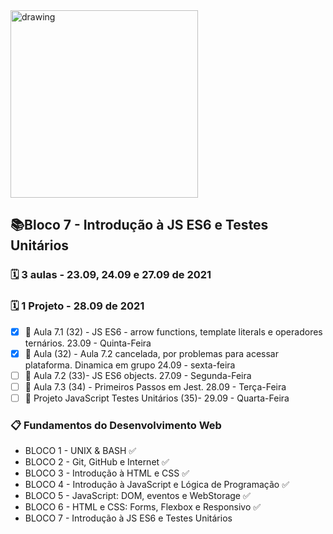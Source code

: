 <img src="https://user-images.githubusercontent.com/87394535/129942939-007fc304-2ac0-431d-b018-685951e5750f.png" alt="drawing" width="300"/>

## 📚Bloco 7 - Introdução à JS ES6 e Testes Unitários
### 🗓️ 3 aulas - 23.09, 24.09 e 27.09 de 2021
### 🗓️ 1 Projeto - 28.09 de 2021
- [x] 📖 Aula 7.1 (32) - JS ES6 - arrow functions, template literals e operadores ternários. 23.09 - Quinta-Feira
- [x] 📖 Aula (32) - Aula 7.2 cancelada, por problemas para acessar plataforma. Dinamica em grupo 24.09 - sexta-feira
- [ ] 📖 Aula 7.2 (33)- JS ES6 objects. 27.09 - Segunda-Feira
- [ ] 📖 Aula 7.3 (34) - Primeiros Passos em Jest. 28.09 - Terça-Feira
- [ ] 📖 Projeto JavaScript Testes Unitários  (35)-  29.09 - Quarta-Feira

### 📋 Fundamentos do Desenvolvimento Web
- BLOCO 1 - UNIX & BASH  ✅
- BLOCO 2 - Git, GitHub e Internet ✅
- BLOCO 3 - Introdução à HTML e CSS ✅
- BLOCO 4 - Introdução à JavaScript e Lógica de Programação ✅
- BLOCO 5 - JavaScript: DOM, eventos e WebStorage ✅
- BLOCO 6 - HTML e CSS: Forms, Flexbox e Responsivo ✅
- BLOCO 7 - Introdução à JS ES6 e Testes Unitários

